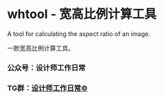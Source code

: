 # whtool - 宽高比例计算工具

A tool for calculating the aspect ratio of an image.

一款宽高比例计算工具。


### 公众号：设计师工作日常

### TG群：[设计师工作日常©](https://t.me/+I263gKFsWFBmZGVl)
